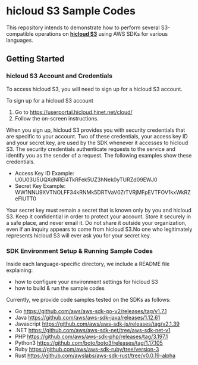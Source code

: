 # hicloud S3 Sample Codes

This repository intends to demonstrate how to perform several S3-compatible operations on **[hicloud S3](http://hicloud.hinet.net/hicloud_s3_about.html)** using AWS SDKs for various languages.

## Getting Started

### hicloud S3 Account and Credentials
To access hicloud S3, you will need to sign up for a hicloud S3 account.

To sign up for a hicloud S3 account
1.	Go to https://userportal.hicloud.hinet.net/cloud/
2.	Follow the on-screen instructions.

When you sign up, hicloud S3 provides you with security credentials that are specific to your account. Two of these credentials, your access key ID and your secret key, are used by the SDK whenever it accesses to hicloud S3. The security credentials authenticate requests to the service and identify you as the sender of a request. The following examples show these credentials.

-	Access Key ID Example: U0U03U5UQXdNREl4TkRFek5UZ3hNek0yTURZd09EWJ0
-	Secret Key Example: WW1NNU9XVTNOLFF34kRNMk5DRTVaV0ZrTVRjMFpEVTFOV1kxWkRZeFlUTT0

Your secret key must remain a secret that is known only by you and hicloud S3. Keep it confidential in order to protect your account. Store it securely in a safe place, and never email it. Do not share it outside your organization, even if an inquiry appears to come from hicloud S3.No one who legitimately represents hicloud S3 will ever ask you for your secret key.

### SDK Environment Setup & Running Sample Codes
Inside each language-specific directory, we include a README file explaining:
- how to configure your environment settings for hicloud S3
- how to build & run the sample codes

Currently, we provide code samples tested on the SDKs as follows:
- Go https://github.com/aws/aws-sdk-go-v2/releases/tag/v1.7.1
- Java https://github.com/aws/aws-sdk-java/releases/1.12.61
- Javascript https://github.com/aws/aws-sdk-js/releases/tag/v2.1.39
- .NET https://github.com/aws/aws-sdk-net/tree/aws-sdk-net-v1
- PHP https://github.com/aws/aws-sdk-php/releases/tag/3.197.1
- Python3 https://github.com/boto/boto3/releases/tag/1.17.105
- Ruby https://github.com/aws/aws-sdk-ruby/tree/version-3
- Rust https://github.com/awslabs/aws-sdk-rust/tree/v0.0.19-alpha
